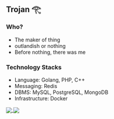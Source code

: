## Trojan 𓂀

### Who?
- The maker of thing 
- outlandish or nothing
- Before nothing, there was me

### Technology Stacks
- Language: Golang, PHP, C++
- Messaging: Redis
- DBMS: MySQL, PostgreSQL, MongoDB
- Infrastructure: Docker

<a href="https://github.com/ichtrojan">
  <img align="center" src="https://github-readme-stats.vercel.app/api?username=ichtrojan&theme=nord&show_icons=true&count_private=true&hide=contribs&line_height=40" />
</a>
<a href="https://github.com/ichtrojan">
  <img align="center" src="https://github-readme-stats.vercel.app/api/top-langs/?username=ichtrojan&theme=nord&langs_count=4&hide=javascript,html,css,erlang" />
</a>
